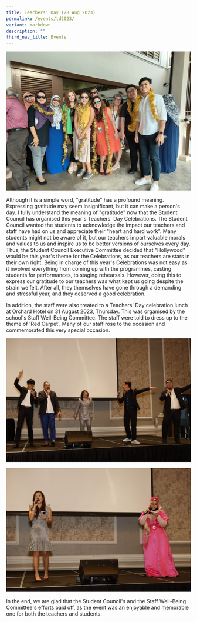```yaml
---
title: Teachers' Day (28 Aug 2023)
permalink: /events/td2023/
variant: markdown
description: ""
third_nav_title: Events
---
```

![](/images/Events/2023%20Teachers'%20Day/Image_4.jpeg)

Although it is a simple word, "gratitude" has a profound meaning. Expressing gratitude may seem insignificant, but it can make a person's day. I fully understand the meaning of "gratitude" now that the Student Council has organised this year's Teachers' Day Celebrations. The Student Council wanted the students to acknowledge the impact our teachers and staff have had on us and appreciate their "heart and hard work". Many students might not be aware of it, but our teachers impart valuable morals and values to us and inspire us to be better versions of ourselves every day. Thus, the Student Council Executive Committee decided that "Hollywood" would be this year's theme for the Celebrations, as our teachers are stars in their own right. Being in charge of this year's Celebrations was not easy as it involved everything from coming up with the programmes, casting students for performances, to staging rehearsals. However, doing this to express our gratitude to our teachers was what kept us going despite the strain we felt. After all, they themselves have gone through a demanding and stressful year, and they deserved a good celebration. 

In addition, the staff were also treated to a Teachers' Day celebration lunch at Orchard Hotel on 31 August 2023, Thursday. This was organised by the school's Staff Well-Being Committee. The staff were told to dress up to the theme of 'Red Carpet'. Many of our staff rose to the occasion and commemorated this very special occasion. 

![](/images/Events/2023%20Teachers'%20Day/_SR59772.JPG)

![](/images/Events/2023%20Teachers'%20Day/_SR59802.JPG)

In the end, we are glad that the Student Council's and the Staff Well-Being Committee's efforts paid off, as the event was an enjoyable and memorable one for both the teachers and students.